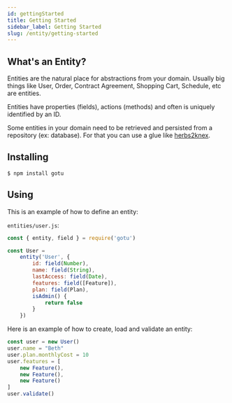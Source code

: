 ```yaml
---
id: gettingStarted
title: Getting Started
sidebar_label: Getting Started
slug: /entity/getting-started
---
```


## What's an Entity?

Entities are the natural place for abstractions from your domain. Usually big things like User, Order, Contract Agreement, Shopping Cart, Schedule, etc are entities. 

Entities have properties (fields), actions (methods) and often is uniquely identified by an ID.

Some entities in your domain need to be retrieved and persisted from a repository (ex: database). For that you can use a glue like [herbs2knex](/docs/glues/Herbs2knex).

## Installing

```$ npm install gotu```

## Using

This is an example of how to define an entity:

`entities/user.js`:

```javascript
const { entity, field } = require('gotu')

const User = 
    entity('User', {
        id: field(Number),
        name: field(String),
        lastAccess: field(Date),
        features: field([Feature]),
        plan: field(Plan),
        isAdmin() {
            return false
        }
    })
```

Here is an example of how to create, load and validate an entity:

```javascript
const user = new User()
user.name = "Beth"
user.plan.monthlyCost = 10
user.features = [ 
    new Feature(),
    new Feature(),
    new Feature()
]
user.validate()
```